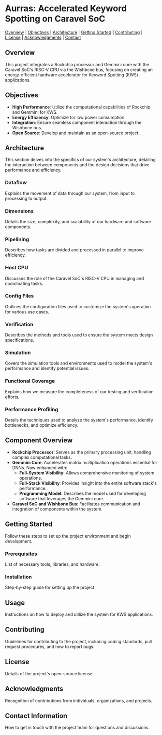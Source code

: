 # Aurras: Accelerated Keyword Spotting on Caravel SoC
[Overview](#overview) | [Objectives](#objectives) | [Architecture](#architecture) | [Getting Started](#getting-started) | [Contributing](#contributing) | [License](#license) | [Acknowledgments](#acknowledgments) | [Contact](#contact)

## Overview
This project integrates a Rockchip processor and Gemmini core with the Caravel SoC's RISC-V CPU via the Wishbone bus, focusing on creating an energy-efficient hardware accelerator for Keyword Spotting (KWS) applications.

## Objectives
- **High Performance**: Utilize the computational capabilities of Rockchip and Gemmini for KWS.
- **Energy Efficiency**: Optimize for low power consumption.
- **Integration**: Ensure seamless component interaction through the Wishbone bus.
- **Open Source**: Develop and maintain as an open-source project.

## Architecture
This section delves into the specifics of our system's architecture, detailing the interaction between components and the design decisions that drive performance and efficiency.

### Dataflow
Explains the movement of data through our system, from input to processing to output.

### Dimensions
Details the size, complexity, and scalability of our hardware and software components.

### Pipelining
Describes how tasks are divided and processed in parallel to improve efficiency.

### Host CPU
Discusses the role of the Caravel SoC's RISC-V CPU in managing and coordinating tasks.

### Config Files
Outlines the configuration files used to customize the system's operation for various use cases.

### Verification
Describes the methods and tools used to ensure the system meets design specifications.

### Simulation
Covers the simulation tools and environments used to model the system's performance and identify potential issues.

### Functional Coverage
Explains how we measure the completeness of our testing and verification efforts.

### Performance Profiling
Details the techniques used to analyze the system's performance, identify bottlenecks, and optimize efficiency.

## Component Overview
- **Rockchip Processor**: Serves as the primary processing unit, handling complex computational tasks.
- **Gemmini Core**: Accelerates matrix multiplication operations essential for DNNs. Now enhanced with:
    - **Full-System Visibility**: Allows comprehensive monitoring of system operations.
    - **Full-Stack Visibility**: Provides insight into the entire software stack's performance.
    - **Programming Model**: Describes the model used for developing software that leverages the Gemmini core.
- **Caravel SoC and Wishbone Bus**: Facilitates communication and integration of components within the system.

## Getting Started
Follow these steps to set up the project environment and begin development.

### Prerequisites
List of necessary tools, libraries, and hardware.

### Installation
Step-by-step guide for setting up the project.

## Usage
Instructions on how to deploy and utilize the system for KWS applications.

## Contributing
Guidelines for contributing to the project, including coding standards, pull request procedures, and how to report bugs.

## License
Details of the project's open-source license.

## Acknowledgments
Recognition of contributions from individuals, organizations, and projects.

## Contact Information
How to get in touch with the project team for questions and discussions.
